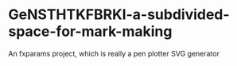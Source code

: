 # GeNSTHTKFBRKI-a-subdivided-space-for-mark-making
An fxparams project, which is really a pen plotter SVG generator
